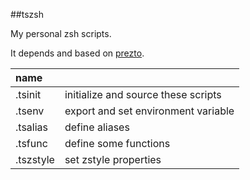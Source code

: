 ##tszsh

My personal zsh scripts.

It depends and based on [prezto](https://github.com/sorin-ionescu/prezto).

|name||
|:--|:--|
|.tsinit|initialize and source these scripts|
|.tsenv|export and set environment variable|
|.tsalias|define aliases|
|.tsfunc|define some functions|
|.tszstyle|set zstyle properties|
